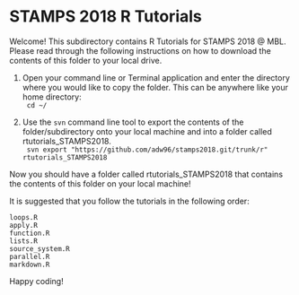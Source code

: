 # STAMPS 2018 R Tutorials 

Welcome! This subdirectory contains R Tutorials for STAMPS 2018 @ MBL. 
</br> Please read through the following instructions on how to download the contents of this folder to your local drive. 

1. Open your command line or Terminal application and enter the directory where you would like to copy the folder. This can be anywhere like your home directory: 
</br>``` cd ~/```

2. Use the ```svn``` command line tool to export the contents of the  folder/subdirectory onto your local machine and into a folder called rtutorials_STAMPS2018.
</br>``` svn export "https://github.com/adw96/stamps2018.git/trunk/r" rtutorials_STAMPS2018```


Now you should have a folder called rtutorials_STAMPS2018 that contains the contents of this folder on your local machine! 

It is suggested that you follow the tutorials in the following order: 
``` 
loops.R
apply.R
function.R
lists.R
source_system.R
parallel.R
markdown.R 
```
Happy coding!
